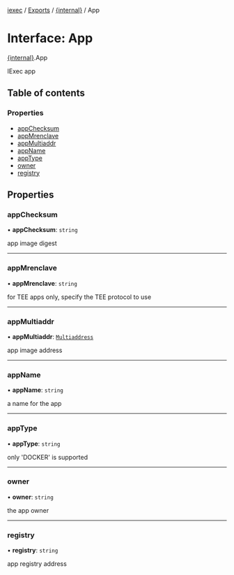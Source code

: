 [iexec](../README.md) / [Exports](../modules.md) / [{internal}](../modules/internal_.md) / App

# Interface: App

[{internal}](../modules/internal_.md).App

IExec app

## Table of contents

### Properties

- [appChecksum](internal_.App.md#appchecksum)
- [appMrenclave](internal_.App.md#appmrenclave)
- [appMultiaddr](internal_.App.md#appmultiaddr)
- [appName](internal_.App.md#appname)
- [appType](internal_.App.md#apptype)
- [owner](internal_.App.md#owner)
- [registry](internal_.App.md#registry)

## Properties

### appChecksum

• **appChecksum**: `string`

app image digest

___

### appMrenclave

• **appMrenclave**: `string`

for TEE apps only, specify the TEE protocol to use

___

### appMultiaddr

• **appMultiaddr**: [`Multiaddress`](../modules/internal_.md#multiaddress)

app image address

___

### appName

• **appName**: `string`

a name for the app

___

### appType

• **appType**: `string`

only 'DOCKER' is supported

___

### owner

• **owner**: `string`

the app owner

___

### registry

• **registry**: `string`

app registry address

